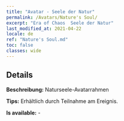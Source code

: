 ```yaml
---
title: "Avatar - Seele der Natur"
permalink: /Avatars/Nature's Soul/
excerpt: "Era of Chaos  Seele der Natur"
last_modified_at: 2021-04-22
locale: de
ref: "Nature's Soul.md"
toc: false
classes: wide
---
```

## Details

 **Beschreibung:** Naturseele-Avatarrahmen 

 **Tips:** Erhältlich durch Teilnahme am Ereignis. 

 **Is available:**  - 

